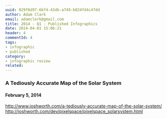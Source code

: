 ```yaml
---
uuid: 029f0d97-6bf4-43db-a749-b824fd4c47dd
author: Adam Clark
email: adamclerk@gmail.com
title: 2014 - Q1 - Published Infographics
date: 2014-04-01 15:06:21
header: 4
commentId: 4
tags:
- infographic
- published
category:
- infographic review
related:
---
```


### A Tediously Accurate Map of the Solar System
#### February 5, 2014
http://www.joshworth.com/a-tediously-accurate-map-of-the-solar-system/
http://joshworth.com/dev/pixelspace/pixelspace_solarsystem.html
